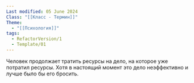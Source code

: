 ```yaml
---
Last modified: 05 June 2024
Class: "[[Класс - Термин]]"
Theme:
  - "[[Психология]]"
tags:
  - RefactorVersion/1
  - Template/01
---
```

Человек продолжает тратить ресурсы на дело, на которое уже потратил ресурсы. Хотя в настоящий момент это дело неэффективно и лучше было бы его бросить.